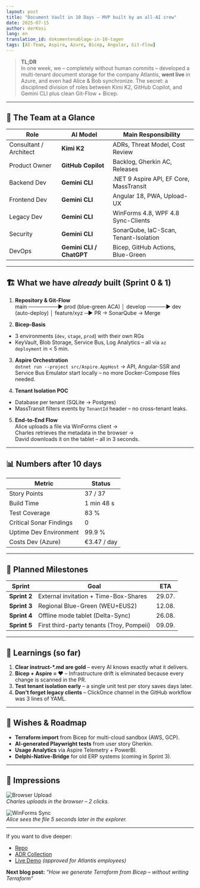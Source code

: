 ```yaml
---
layout: post
title: "Document Vault in 10 Days – MVP built by an all-AI crew"
date: 2025-07-15
author: derKosi
lang: en
translation_id: dokumentenablage-in-10-tagen
tags: [AI-Team, Aspire, Azure, Bicep, Angular, Git-Flow]
---
```


> **TL;DR**  
> In one week, we – completely without human commits – developed a multi-tenant document storage for the company Atlantis, **went live** in Azure, and even had Alice & Bob synchronize. The secret: a disciplined division of roles between Kimi K2, GitHub Copilot, and Gemini CLI plus clean Git-Flow + Bicep.

---

## 🤖 The Team at a Glance

| Role | AI Model | Main Responsibility |
|-------|-----------|---------------------|
| Consultant / Architect | **Kimi K2** | ADRs, Threat Model, Cost Review |
| Product Owner | **GitHub Copilot** | Backlog, Gherkin AC, Releases |
| Backend Dev | **Gemini CLI** | .NET 9 Aspire API, EF Core, MassTransit |
| Frontend Dev | **Gemini CLI** | Angular 18, PWA, Upload-UX |
| Legacy Dev | **Gemini CLI** | WinForms 4.8, WPF 4.8 Sync-Clients |
| Security | **Gemini CLI** | SonarQube, IaC-Scan, Tenant-Isolation |
| DevOps | **Gemini CLI / ChatGPT** | Bicep, GitHub Actions, Blue-Green |

---

## 🏗️ What we have *already* built (Sprint 0 & 1)

1. **Repository & Git-Flow**  
main ────────► prod (blue-green ACA)
│
develop ─────► dev (auto-deploy)
│
feature/xyz ─► PR → SonarQube → Merge

2. **Bicep-Basis**  
- 3 environments (`dev`, `stage`, `prod`) with their own RGs  
- KeyVault, Blob Storage, Service Bus, Log Analytics – all via `az deployment` in < 5 min.

3. **Aspire Orchestration**  
`dotnet run --project src/Aspire.AppHost` → API, Angular-SSR and Service Bus Emulator start locally – no more Docker-Compose files needed.

4. **Tenant Isolation POC**  
- Database per tenant (SQLite → Postgres)  
- MassTransit filters events by `TenantId` header – no cross-tenant leaks.

5. **End-to-End Flow**  
Alice uploads a file via WinForms client →  
Charles retrieves the metadata in the browser →  
David downloads it on the tablet – all in 3 seconds.

---

## 📊 Numbers after 10 days

| Metric | Status |
|--------|-------|
| Story Points | 37 / 37 |
| Build Time | 1 min 48 s |
| Test Coverage | 83 % |
| Critical Sonar Findings | 0 |
| Uptime Dev Environment | 99.9 % |
| Costs Dev (Azure) | €3.47 / day |

---

## 🚀 Planned Milestones

| Sprint | Goal | ETA |
|--------|------|-----|
| **Sprint 2** | External invitation + Time-Box-Shares | 29.07. |
| **Sprint 3** | Regional Blue-Green (WEU+EUS2) | 12.08. |
| **Sprint 4** | Offline mode tablet (Delta-Sync) | 26.08. |
| **Sprint 5** | First third-party tenants (Troy, Pompeii) | 09.09. |

---

## 🧩 Learnings (so far)

1. **Clear instruct-*.md are gold** – every AI knows exactly what it delivers.  
2. **Bicep + Aspire = ❤️** – Infrastructure drift is eliminated because every change is scanned in the PR.  
3. **Test tenant isolation early** – a single unit test per story saves days later.  
4. **Don't forget legacy clients** – ClickOnce channel in the GitHub workflow was 3 lines of YAML.

---

## 🌱 Wishes & Roadmap

- **Terraform import** from Bicep for multi-cloud sandbox (AWS, GCP).  
- **AI-generated Playwright tests** from user story Gherkin.  
- **Usage Analytics** via Aspire Telemetry + PowerBI.  
- **Delphi-Native-Bridge** for old ERP systems (coming in Sprint 3).

---

## 📸 Impressions

![Browser Upload](./docs/media/charles-upload.gif)  
*Charles uploads in the browser – 2 clicks.*

![WinForms Sync](./docs/media/alice-sync.png)  
*Alice sees the file 5 seconds later in the explorer.*

---

If you want to dive deeper:  
- [Repo](https://github.com/atlantis-ds/dokumentenablage)  
- [ADR Collection](https://github.com/atlantis-ds/dokumentenablage/tree/main/docs/adr)  
- [Live Demo](https://dev.dokumentenablage.atlantis.io) *(approved for Atlantis employees)*

**Next blog post:** *“How we generate Terraform from Bicep – without writing Terraform”*